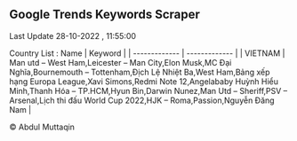 

## Google Trends Keywords Scraper 
 
Last Update 28-10-2022 , 11:55:00

Country List :
 Name  | Keyword |
| ------------- | ------------- |
| VIETNAM | Man utd – West Ham,Leicester – Man City,Elon Musk,MC Đại Nghĩa,Bournemouth – Tottenham,Địch Lệ Nhiệt Ba,West Ham,Bảng xếp hạng Europa League,Xavi Simons,Redmi Note 12,Angelababy Huỳnh Hiểu Minh,Thanh Hóa – TP.HCM,Hyun Bin,Darwin Nunez,Man Utd – Sheriff,PSV – Arsenal,Lịch thi đấu World Cup 2022,HJK – Roma,Passion,Nguyễn Đăng Nam |



© Abdul Muttaqin 
